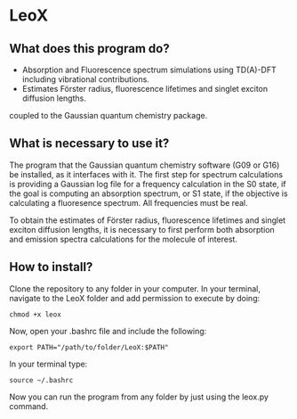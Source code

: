 ﻿# LeoX

## What does this program do?

 - Absorption and Fluorescence spectrum simulations using TD(A)-DFT including vibrational contributions.
 - Estimates Förster radius, fluorescence lifetimes and singlet exciton diffusion lengths.

  coupled to the Gaussian quantum chemistry package. 

## What is necessary to use it?

The program that the Gaussian quantum chemistry software (G09 or G16) be installed, as it interfaces with it.
The first step for spectrum calculations is providing a Gaussian log file for a frequency calculation in the S0 state, if the goal is computing an absorption spectrum, or S1 state, if the objective is calculating a fluoresence spectrum. All frequencies must be real.  

To obtain the estimates of Förster radius, fluorescence lifetimes and singlet exciton diffusion lengths, it is necessary to first perform both absorption and emission spectra calculations for the molecule of interest.

## How to install?

Clone the repository to any folder in your computer. In your terminal, navigate to the LeoX folder and add permission to execute by doing:

`chmod +x leox`

Now, open your .bashrc file and include the following:

`export PATH="/path/to/folder/LeoX:$PATH"`

In your terminal type:

`source ~/.bashrc`

Now you can run the program from any folder by just using the leox.py command.
